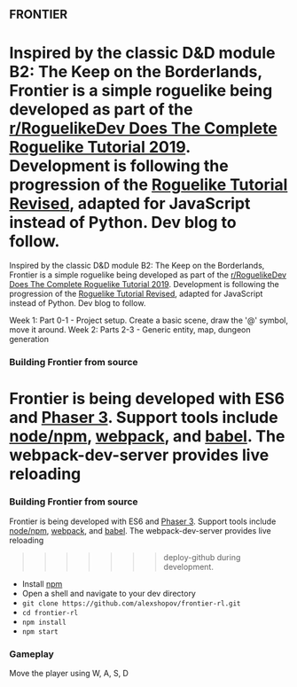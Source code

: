 ## FRONTIER

Inspired by the classic D&D module B2: The Keep on the Borderlands, Frontier is a simple roguelike being developed as part of 
the [r/RoguelikeDev Does The Complete Roguelike Tutorial 2019](https://www.reddit.com/r/roguelikedev/comments/br1sv3/roguelikedev_does_the_complete_roguelike_tutorial). 
Development is following the progression of the [Roguelike Tutorial Revised](http://rogueliketutorials.com/tutorials/tcod/), 
adapted for JavaScript instead of Python.
Dev blog to follow.
=======
Inspired by the classic D&D module B2: The Keep on the Borderlands, Frontier is a simple roguelike being developed as part of
the [r/RoguelikeDev Does The Complete Roguelike Tutorial 2019](https://www.reddit.com/r/roguelikedev/comments/br1sv3/roguelikedev_does_the_complete_roguelike_tutorial).
Development is following the progression of the [Roguelike Tutorial Revised](http://rogueliketutorials.com/tutorials/tcod/),
adapted for JavaScript instead of Python. Dev blog to follow.

Week 1: Part 0-1 - Project setup. Create a basic scene, draw the '@' symbol, move it around.
Week 2: Parts 2-3 - Generic entity, map, dungeon generation

### Building Frontier from source
Frontier is being developed with ES6 and [Phaser 3](https://phaser.io/). Support tools include [node/npm](https://nodejs.org),
[webpack](https://webpack.js.org/), and [babel](https://babeljs.io/). The webpack-dev-server provides live reloading 
=======
### Building Frontier from source
Frontier is being developed with ES6 and [Phaser 3](https://phaser.io/). Support tools include [node/npm](https://nodejs.org),
[webpack](https://webpack.js.org/), and [babel](https://babeljs.io/). The webpack-dev-server provides live reloading
>>>>>>> deploy-github
during development.

- Install [npm](https://nodejs.org/en/download/)
- Open a shell and navigate to your dev directory
- `git clone https://github.com/alexshopov/frontier-rl.git`
- `cd frontier-rl`
- `npm install`
- `npm start`

### Gameplay
Move the player using W, A, S, D
